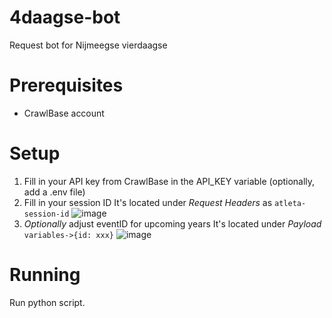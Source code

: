 # 4daagse-bot
Request bot for Nijmeegse vierdaagse

# Prerequisites
* CrawlBase account

# Setup
1. Fill in your API key from CrawlBase in the API_KEY variable (optionally, add a .env file)
2. Fill in your session ID
It's located under *Request Headers* as `atleta-session-id`
![image](https://github.com/user-attachments/assets/2d1f5a9d-513d-4df4-a3b0-9093eae23b96)
3. *Optionally* adjust eventID for upcoming years
It's located under *Payload* `variables->{id: xxx}`
![image](https://github.com/user-attachments/assets/1b900be7-6016-4765-9023-63512e02424e)

# Running
Run python script.

